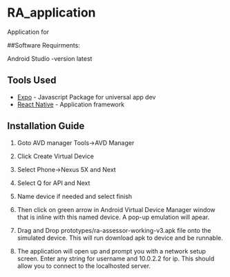 # RA_application

Application for 

##Software Requirments:

Android Studio
-version latest

## Tools Used

* [Expo](https://docs.expo.io/versions/latest/) - Javascript Package for universal app dev
* [React Native](https://facebook.github.io/react-native/) - Application framework

## Installation Guide

1. Goto AVD manager Tools-\>AVD Manager

1. Click Create Virtual Device

1. Select Phone-\>Nexus 5X and Next

1. Select Q for API and Next

1. Name device if needed and select finish

1. Then click on green arrow in Android Virtual Device Manager window that is inline with this named device. A pop-up emulation will apear.

1. Drag and Drop prototypes/ra-assessor-working-v3.apk file onto the simulated device. This will run download apk to device and be runnable.

1. The application will open up and prompt you with a network setup screen. Enter any string for username and 10.0.2.2 for ip. This should allow you to connect to the localhosted server.
